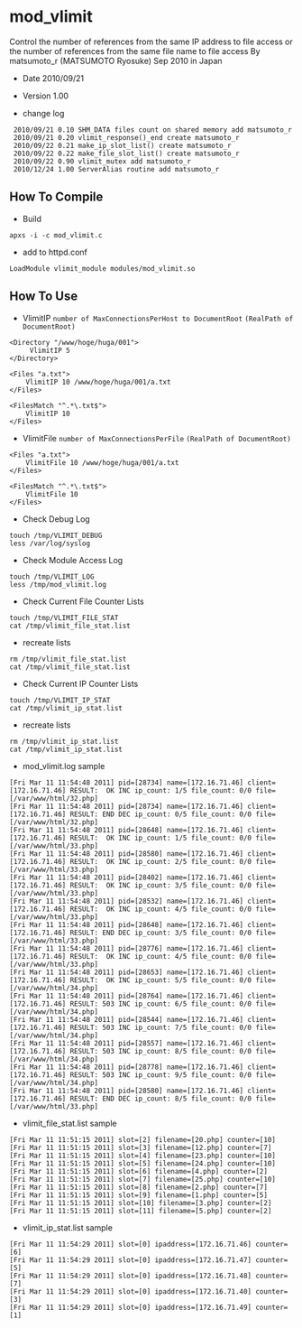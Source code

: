# mod_vlimit 
Control the number of references from the same IP address to file access or the number of references from the same file name to file access By matsumoto_r (MATSUMOTO Ryosuke) Sep 2010 in Japan

- Date     2010/09/21
- Version  1.00

- change log
```
 2010/09/21 0.10 SHM_DATA files count on shared memory add matsumoto_r
 2010/09/21 0.20 vlimit_response()_end create matsumoto_r
 2010/09/22 0.21 make_ip_slot_list() create matsumoto_r
 2010/09/22 0.22 make_file_slot_list() create matsumoto_r
 2010/09/22 0.90 vlimit_mutex add matsumoto_r
 2010/12/24 1.00 ServerAlias routine add matsumoto_r
```

## How To Compile
- Build
```
apxs -i -c mod_vlimit.c
```

- add to  httpd.conf
```
LoadModule vlimit_module modules/mod_vlimit.so
```

## How To Use
* VlimitIP `number of MaxConnectionsPerHost to DocumentRoot` `(RealPath of DocumentRoot)`

```
<Directory "/www/hoge/huga/001">
     VlimitIP 5
</Directory>

<Files "a.txt">
    VlimitIP 10 /www/hoge/huga/001/a.txt
</Files>

<FilesMatch "^.*\.txt$">
    VlimitIP 10
</Files>
```

- VlimitFile `number of MaxConnectionsPerFile` `(RealPath of DocumentRoot)`

```
<Files "a.txt">
    VlimitFile 10 /www/hoge/huga/001/a.txt
</Files>

<FilesMatch "^.*\.txt$">
    VlimitFile 10
</Files>
```

- Check Debug Log

```
touch /tmp/VLIMIT_DEBUG
less /var/log/syslog
```

- Check Module Access Log

```
touch /tmp/VLIMIT_LOG
less /tmp/mod_vlimit.log
```

- Check Current File Counter Lists

```
touch /tmp/VLIMIT_FILE_STAT
cat /tmp/vlimit_file_stat.list
```
     
- recreate lists

```
rm /tmp/vlimit_file_stat.list  
cat /tmp/vlimit_file_stat.list
```

- Check Current IP Counter Lists

```
touch /tmp/VLIMIT_IP_STAT
cat /tmp/vlimit_ip_stat.list
```
     
- recreate lists

```
rm /tmp/vlimit_ip_stat.list  
cat /tmp/vlimit_ip_stat.list
```

- mod_vlimit.log sample

```
[Fri Mar 11 11:54:48 2011] pid=[28734] name=[172.16.71.46] client=[172.16.71.46] RESULT:  OK INC ip_count: 1/5 file_count: 0/0 file=[/var/www/html/32.php]
[Fri Mar 11 11:54:48 2011] pid=[28734] name=[172.16.71.46] client=[172.16.71.46] RESULT: END DEC ip_count: 0/5 file_count: 0/0 file=[/var/www/html/32.php]
[Fri Mar 11 11:54:48 2011] pid=[28648] name=[172.16.71.46] client=[172.16.71.46] RESULT:  OK INC ip_count: 1/5 file_count: 0/0 file=[/var/www/html/33.php]
[Fri Mar 11 11:54:48 2011] pid=[28580] name=[172.16.71.46] client=[172.16.71.46] RESULT:  OK INC ip_count: 2/5 file_count: 0/0 file=[/var/www/html/33.php]
[Fri Mar 11 11:54:48 2011] pid=[28402] name=[172.16.71.46] client=[172.16.71.46] RESULT:  OK INC ip_count: 3/5 file_count: 0/0 file=[/var/www/html/33.php]
[Fri Mar 11 11:54:48 2011] pid=[28532] name=[172.16.71.46] client=[172.16.71.46] RESULT:  OK INC ip_count: 4/5 file_count: 0/0 file=[/var/www/html/33.php]
[Fri Mar 11 11:54:48 2011] pid=[28648] name=[172.16.71.46] client=[172.16.71.46] RESULT: END DEC ip_count: 3/5 file_count: 0/0 file=[/var/www/html/33.php]
[Fri Mar 11 11:54:48 2011] pid=[28776] name=[172.16.71.46] client=[172.16.71.46] RESULT:  OK INC ip_count: 4/5 file_count: 0/0 file=[/var/www/html/33.php]
[Fri Mar 11 11:54:48 2011] pid=[28653] name=[172.16.71.46] client=[172.16.71.46] RESULT:  OK INC ip_count: 5/5 file_count: 0/0 file=[/var/www/html/34.php]
[Fri Mar 11 11:54:48 2011] pid=[28764] name=[172.16.71.46] client=[172.16.71.46] RESULT: 503 INC ip_count: 6/5 file_count: 0/0 file=[/var/www/html/34.php]
[Fri Mar 11 11:54:48 2011] pid=[28544] name=[172.16.71.46] client=[172.16.71.46] RESULT: 503 INC ip_count: 7/5 file_count: 0/0 file=[/var/www/html/34.php]
[Fri Mar 11 11:54:48 2011] pid=[28557] name=[172.16.71.46] client=[172.16.71.46] RESULT: 503 INC ip_count: 8/5 file_count: 0/0 file=[/var/www/html/34.php]
[Fri Mar 11 11:54:48 2011] pid=[28778] name=[172.16.71.46] client=[172.16.71.46] RESULT: 503 INC ip_count: 9/5 file_count: 0/0 file=[/var/www/html/34.php]
[Fri Mar 11 11:54:48 2011] pid=[28580] name=[172.16.71.46] client=[172.16.71.46] RESULT: END DEC ip_count: 8/5 file_count: 0/0 file=[/var/www/html/33.php]
```

- vlimit_file_stat.list sample

```
[Fri Mar 11 11:51:15 2011] slot=[2] filename=[20.php] counter=[10]
[Fri Mar 11 11:51:15 2011] slot=[3] filename=[12.php] counter=[7]
[Fri Mar 11 11:51:15 2011] slot=[4] filename=[23.php] counter=[10]
[Fri Mar 11 11:51:15 2011] slot=[5] filename=[24.php] counter=[10]
[Fri Mar 11 11:51:15 2011] slot=[6] filename=[4.php] counter=[2]
[Fri Mar 11 11:51:15 2011] slot=[7] filename=[25.php] counter=[10]
[Fri Mar 11 11:51:15 2011] slot=[8] filename=[2.php] counter=[7]
[Fri Mar 11 11:51:15 2011] slot=[9] filename=[1.php] counter=[5]
[Fri Mar 11 11:51:15 2011] slot=[10] filename=[3.php] counter=[2]
[Fri Mar 11 11:51:15 2011] slot=[11] filename=[5.php] counter=[2]
```

- vlimit_ip_stat.list sample

```
[Fri Mar 11 11:54:29 2011] slot=[0] ipaddress=[172.16.71.46] counter=[6]
[Fri Mar 11 11:54:29 2011] slot=[0] ipaddress=[172.16.71.47] counter=[5]
[Fri Mar 11 11:54:29 2011] slot=[0] ipaddress=[172.16.71.48] counter=[7]
[Fri Mar 11 11:54:29 2011] slot=[0] ipaddress=[172.16.71.40] counter=[3]
[Fri Mar 11 11:54:29 2011] slot=[0] ipaddress=[172.16.71.49] counter=[1]
```
